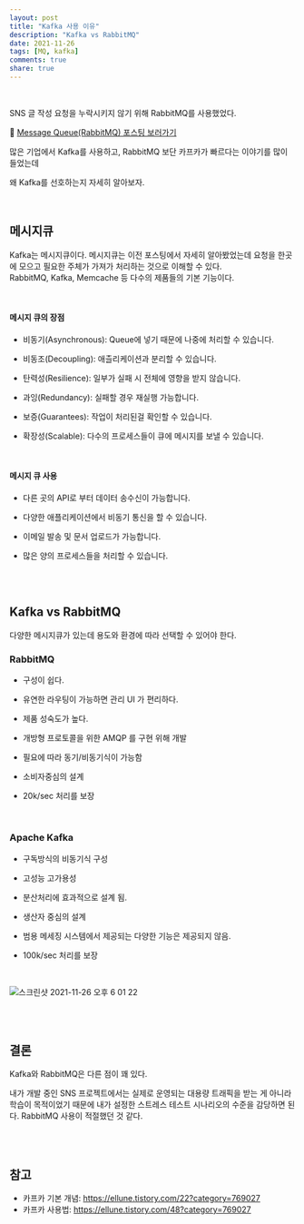 ```yaml
---  
layout: post    
title: "Kafka 사용 이유"     
description: "Kafka vs RabbitMQ"     
date: 2021-11-26  
tags: [MQ, kafka]  
comments: true    
share: true
---    
```


<br />

SNS 글 작성 요청을 누락시키지 않기 위해 RabbitMQ를 사용했었다.   

:bookmark:  [Message Queue(RabbitMQ) 포스팅 보러가기](https://hyerin6.github.io/2021-11-08/rabbitmq/)  


많은 기업에서 Kafka를 사용하고, RabbitMQ 보단 카프카가 빠르다는 이야기를 많이 들었는데   

왜 Kafka를 선호하는지 자세히 알아보자.   

<br />   

## 메시지큐   
Kafka는 메시지큐이다. 메시지큐는 이전 포스팅에서 자세히 알아봤었는데 요청을 한곳에 모으고 필요한 주체가 가져가 처리하는 것으로 이해할 수 있다.   
RabbitMQ, Kafka, Memcache 등 다수의 제품들의 기본 기능이다.   

<br />       

#### 메시지 큐의 장점 
- 비동기(Asynchronous): Queue에 넣기 때문에 나중에 처리할 수 있습니다.

- 비동조(Decoupling): 애츨리케이션과 분리할 수 있습니다.

- 탄력성(Resilience): 일부가 실패 시 전체에 영향을 받지 않습니다.

- 과잉(Redundancy): 실패할 경우 재실행 가능합니다.

- 보증(Guarantees): 작업이 처리된걸 확인할 수 있습니다.

- 확장성(Scalable): 다수의 프로세스들이 큐에 메시지를 보낼 수 있습니다.  

<br />

#### 메시지 큐 사용   
- 다른 곳의 API로 부터 데이터 송수신이 가능합니다.

- 다양한 애플리케이션에서 비동기 통신을 할 수 있습니다.

- 이메일 발송 및 문서 업로드가 가능합니다.

- 많은 양의 프로세스들을 처리할 수 있습니다.

<br />
<br />


## Kafka vs RabbitMQ
다양한 메시지큐가 있는데 용도와 환경에 따라 선택할 수 있어야 한다.  

### RabbitMQ

- 구성이 쉽다.

- 유연한 라우팅이 가능하면 관리 UI 가 편리하다.

- 제품 성숙도가 높다.

- 개방형 프로토콜을 위한 AMQP 를 구현 위해 개발

- 필요에 따라 동기/비동기식이 가능함

- 소비자중심의 설계

- 20k/sec 처리를 보장


<br />

### Apache Kafka  


- 구독방식의 비동기식 구성

- 고성능 고가용성

- 분산처리에 효과적으로 설계 됨.

- 생산자 중심의 설계

- 범용 메세징 시스템에서 제공되는 다양한 기능은 제공되지 않음.

- 100k/sec 처리를 보장


<br />

![스크린샷 2021-11-26 오후 6 01 22](https://user-images.githubusercontent.com/33855307/143554810-dc1f74fe-9066-496b-9f90-0d6a2b721e93.png)  


<br />
<br />

## 결론   

Kafka와 RabbitMQ은 다른 점이 꽤 있다.

내가 개발 중인 SNS 프로젝트에서는 실제로 운영되는 대용량 트래픽을 받는 게 아니라 학습이 목적이었기 때문에
내가 설정한 스트레스 테스트 시나리오의 수준을 감당하면 된다.
RabbitMQ 사용이 적절했던 것 같다.

<br />
<br />

## 참고 
* 카프카 기본 개념: <https://ellune.tistory.com/22?category=769027>
* 카프카 사용법: <https://ellune.tistory.com/48?category=769027>


<br />


